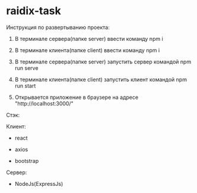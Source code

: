 # raidix-task

Инструкция по развертыванию проекта:

1. В терминале сервера(папке server) ввести команду npm i

2. В терминале клиента(папке client) ввести команду npm i

3. В терминале сервера(папке server) запустить сервер командой npm run serve

4. В терминале клиента(папке client) запустить клиент командой npm run start

5. Открывается приложение в браузере на адресе "http://localhost:3000/"



Стэк:

Клиент:

- react

- axios

- bootstrap

Сервер:

- NodeJs(ExpressJs)
